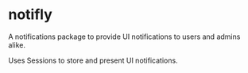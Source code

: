 # notifly
A notifications package to provide UI notifications to users and admins alike.

Uses Sessions to store and present UI notifications.
